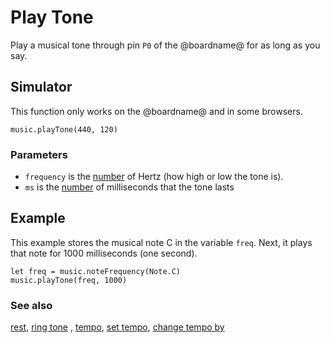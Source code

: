 # Play Tone

Play a musical tone through pin ``P0`` of the @boardname@ for as long as you say.

## Simulator

This function only works on the @boardname@ and in some browsers.

```sig
music.playTone(440, 120)
```

### Parameters

* ``frequency`` is the [number](/reference/types/number) of Hertz (how high or low the tone is).
* ``ms`` is the [number](/reference/types/number) of milliseconds that the tone lasts

## Example

This example stores the musical note C in the variable `freq`.
Next, it plays that note for 1000 milliseconds (one second).

```blocks
let freq = music.noteFrequency(Note.C)
music.playTone(freq, 1000)
```

### See also

[rest](/reference/music/rest), [ring tone](/reference/music/ring-tone) , [tempo](/reference/music/tempo), [set tempo](/reference/music/set-tempo), 
[change tempo by](/reference/music/change-tempo-by)

